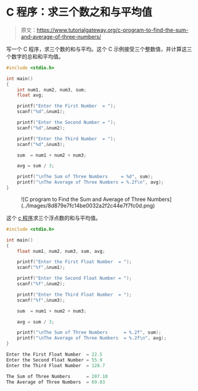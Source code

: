 # C 程序：求三个数之和与平均值

> 原文：<https://www.tutorialgateway.org/c-program-to-find-the-sum-and-average-of-three-numbers/>

写一个 C 程序，求三个数的和与平均。这个 C 示例接受三个整数值，并计算这三个数字的总和和平均值。

```c
#include <stdio.h>

int main()
{   
    int num1, num2, num3, sum;
    float avg;

    printf("Enter the First Number  = ");
    scanf("%d",&num1);

    printf("Enter the Second Number = ");
    scanf("%d",&num2);

    printf("Enter the Third Number  = ");
    scanf("%d",&num3);

    sum  = num1 + num2 + num3;

    avg = sum / 3;

    printf("\nThe Sum of Three Numbers     = %d", sum); 
    printf("\nThe Average of Three Numbers = %.2f\n", avg);
}
```

<figure class="wp-block-image size-large">![C program to Find the Sum and Average of Three Numbers](../Images/8d879e7fc14be0032a2f2c44e7f7fc0d.png)</figure>

这个 [c 程序](https://www.tutorialgateway.org/c-programming-examples/)求三个浮点数的和与平均值。

```c
#include <stdio.h>

int main()
{   
    float num1, num2, num3, sum, avg;

    printf("Enter the First Float Number  = ");
    scanf("%f",&num1);

    printf("Enter the Second Float Number = ");
    scanf("%f",&num2);

    printf("Enter the Third Float Number  = ");
    scanf("%f",&num3);

    sum  = num1 + num2 + num3;

    avg = sum / 3;

    printf("\nThe Sum of Three Numbers      = %.2f", sum); 
    printf("\nThe Average of Three Numbers  = %.2f\n", avg);
}
```

```c
Enter the First Float Number  = 22.5
Enter the Second Float Number = 55.9
Enter the Third Float Number  = 128.7

The Sum of Three Numbers      = 207.10
The Average of Three Numbers  = 69.03
```
